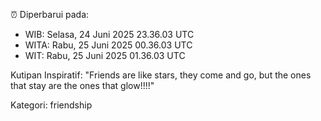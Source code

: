 ⏰ Diperbarui pada:
- WIB: Selasa, 24 Juni 2025 23.36.03 UTC
- WITA: Rabu, 25 Juni 2025 00.36.03 UTC
- WIT: Rabu, 25 Juni 2025 01.36.03 UTC

Kutipan Inspiratif:
"Friends are like stars, they come and go, but the ones that stay are the ones that glow!!!!"


Kategori: friendship

